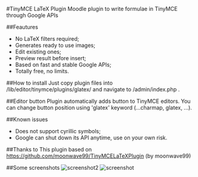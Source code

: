 #TinyMCE LaTeX Plugin
Moodle plugin to write formulae in TinyMCE through Google APIs

##Feautures
* No LaTeX filters required;
* Generates ready to use images;
* Edit existing ones;
* Preview result before insert;
* Based on fast and stable Google APIs;
* Totally free, no limits.

##How to install
Just copy plugin files into /lib/editor/tinymce/plugins/glatex/ and navigate to /admin/index.php .

##Editor button
Plugin automatically adds button to TinyMCE editors. You can change button position using 'glatex' keyword (...charmap, glatex, ...).

##Known issues
* Does not support cyrillic symbols;
* Google can shut down its API anytime, use on your own risk.

##Thanks to
This plugin based on https://github.com/moonwave99/TinyMCELaTeXPlugin (by moonwave99)

##Some screenshots
![screenshot2](https://cloud.githubusercontent.com/assets/6638367/14512938/42f12b20-01ec-11e6-9c62-b0d0864987e1.png)
![screenshot](https://cloud.githubusercontent.com/assets/6638367/14512939/45700a38-01ec-11e6-85e7-ca4978b26299.png)
